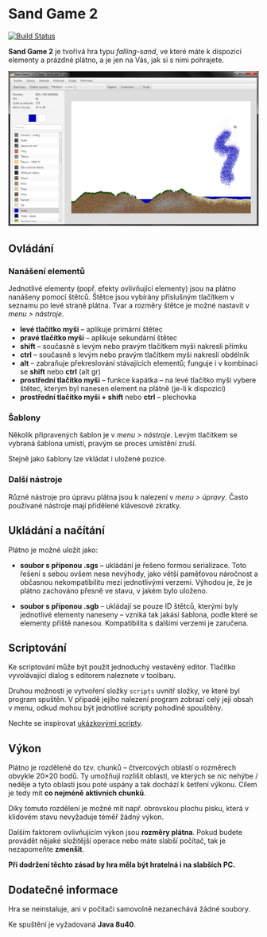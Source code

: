 # Sand Game 2

[![Build Status](https://travis-ci.org/Hartrik/Sand-Game-2.svg?branch=master)](https://travis-ci.org/Hartrik/Sand-Game-2)

**Sand Game 2** je tvořivá hra typu *falling-sand*, ve které máte k dispozici elementy a prázdné plátno, a je jen na Vás, jak si s nimi pohrajete.

![preview](/preview.png)

## Ovládání

### Nanášení elementů

Jednotlivé elementy (popř. efekty ovlivňující elementy) jsou na plátno nanášeny pomocí štětců. Štětce jsou vybírány příslušným tlačítkem v seznamu po levé straně plátna. Tvar a rozměry štětce je možné nastavit v *menu > nástroje*.

- **levé tlačítko myši** – aplikuje primární štětec
- **pravé tlačítko myši** – aplikuje sekundární štětec
- **shift** – současně s levým nebo pravým tlačítkem myši nakreslí přímku
- **ctrl** – současně s levým nebo pravým tlačítkem myši nakreslí obdélník
- **alt** – zabraňuje překreslování stávajících elementů; funguje i v kombinaci se **shift** nebo **ctrl** (alt gr)
- **prostřední tlačítko myši** – funkce kapátka – na levé tlačítko myši vybere štětec, kterým byl nanesen element na plátně (je-li k dispozici)
- **prostřední tlačítko myši + shift** nebo **ctrl** – plechovka

### Šablony

Několik připravených šablon je v *menu > nástroje*. Levým tlačítkem se vybraná šablona umístí, pravým se proces umístění zruší.

Stejně jako šablony lze vkládat i uložené pozice.

### Další nástroje

Různé nástroje pro úpravu plátna jsou k nalezení v *menu > úpravy*. Často používané nástroje mají přidělené klávesové zkratky.


## Ukládání a načítání

Plátno je možné uložit jako:

- **soubor s příponou .sgs** – ukládání je řešeno formou serializace. Toto řešení s sebou ovšem nese nevýhody, jako větší paměťovou náročnost a občasnou nekompatibilitu mezi jednotlivými verzemi. Výhodou je, že je plátno zachováno přesně ve stavu, v jakém bylo uloženo. 

- **soubor s příponou .sgb** – ukládají se pouze ID štětců, kterými byly jednotlivé elementy naneseny – vzniká tak jakási šablona, podle které se elementy příště nanesou. Kompatibilita s dalšími verzemi je zaručena.

## Scriptování

Ke scriptování může být použit jednoduchý vestavěný editor. Tlačítko vyvolávající dialog s editorem naleznete v toolbaru.

Druhou možností je vytvoření složky <code>scripts</code> uvnitř složky, ve které byl program spuštěn.
V případě jejího nalezení program zobrazí celý její obsah v menu, odkud mohou být jednotlivé scripty pohodlně spouštěny.

Nechte se inspirovat [ukázkovými scripty](/scripts).

## Výkon

Plátno je rozdělené do tzv. chunků – čtvercových oblastí o rozměrech obvykle 20×20 bodů. Ty umožňují rozlišit oblasti, ve kterých se nic nehýbe / neděje a tyto oblasti jsou poté uspány a tak dochází k šetření výkonu. Cílem je tedy mít **co nejméně aktivních chunků**.

Díky tomuto rozdělení je možné mít např. obrovskou plochu písku, která v klidovém stavu nevyžaduje téměř žádný výkon.

Dalším faktorem ovlivňujícím výkon jsou **rozměry plátna**. Pokud budete provádět nějaké složitější operace nebo máte slabší počítač, tak je nezapomeňte **zmenšit**.

**Při dodržení těchto zásad by hra měla být hratelná i na slabších PC.**

## Dodatečné informace

Hra se neinstaluje, ani v počítači samovolně nezanechává žádné soubory.

Ke spuštění je vyžadovaná **Java 8u40**.
